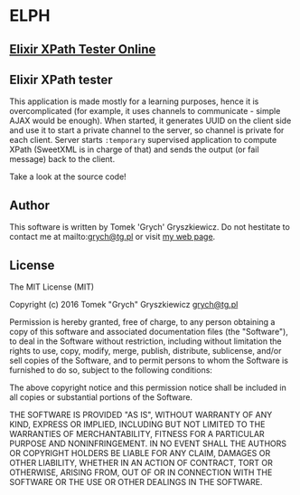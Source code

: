 # ELPH

## [Elixir XPath Tester Online](http://elph.tg.pl)

## Elixir XPath tester

This application is made mostly for a learning purposes, hence it is overcomplicated (for example, it uses channels to communicate - simple AJAX would be enough). When started, it generates UUID on the client side and use it to start a private channel to the server, so channel is private for each client. Server starts `:temporary` supervised application to compute XPath (SweetXML is in charge of that) and sends the output (or fail message) back to the client.

Take a look at the source code!

## Author
This software is written by Tomek 'Grych' Gryszkiewicz. Do not hestitate to contact me at mailto:grych@tg.pl or visit [my web page](http://www.tg.pl).

## License
The MIT License (MIT)

Copyright (c) 2016 Tomek "Grych" Gryszkiewicz <grych@tg.pl>

Permission is hereby granted, free of charge, to any person obtaining a copy
of this software and associated documentation files (the "Software"), to deal
in the Software without restriction, including without limitation the rights
to use, copy, modify, merge, publish, distribute, sublicense, and/or sell
copies of the Software, and to permit persons to whom the Software is
furnished to do so, subject to the following conditions:

The above copyright notice and this permission notice shall be included in
all copies or substantial portions of the Software.

THE SOFTWARE IS PROVIDED "AS IS", WITHOUT WARRANTY OF ANY KIND, EXPRESS OR
IMPLIED, INCLUDING BUT NOT LIMITED TO THE WARRANTIES OF MERCHANTABILITY,
FITNESS FOR A PARTICULAR PURPOSE AND NONINFRINGEMENT. IN NO EVENT SHALL THE
AUTHORS OR COPYRIGHT HOLDERS BE LIABLE FOR ANY CLAIM, DAMAGES OR OTHER
LIABILITY, WHETHER IN AN ACTION OF CONTRACT, TORT OR OTHERWISE, ARISING FROM,
OUT OF OR IN CONNECTION WITH THE SOFTWARE OR THE USE OR OTHER DEALINGS IN
THE SOFTWARE.
